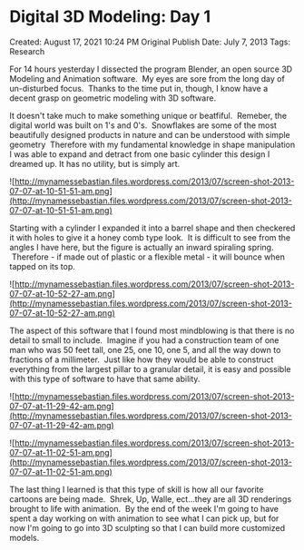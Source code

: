 # Digital 3D Modeling: Day 1

Created: August 17, 2021 10:24 PM
Original Publish Date: July 7, 2013
Tags: Research

For 14 hours yesterday I dissected the program Blender, an open source 3D Modeling and Animation software.  My eyes are sore from the long day of un-disturbed focus.  Thanks to the time put in, though, I know have a decent grasp on geometric modeling with 3D software.

It doesn't take much to make something unique or beatfiful.  Remeber, the digital world was built on 1's and 0's.  Snowflakes are some of the most beautifully designed products in nature and can be understood with simple geometry  Therefore with my fundamental knowledge in shape manipulation I was able to expand and detract from one basic cylinder this design I dreamed up. It has no utility, but is simply art.

![http://mynamessebastian.files.wordpress.com/2013/07/screen-shot-2013-07-07-at-10-51-51-am.png](http://mynamessebastian.files.wordpress.com/2013/07/screen-shot-2013-07-07-at-10-51-51-am.png)

Starting with a cylinder I expanded it into a barrel shape and then checkered it with holes to give it a honey comb type look.  It is difficult to see from the angles I have here, but the figure is actually an inward spiraling spring.  Therefore - if made out of plastic or a flexible metal - it will bounce when tapped on its top.

![http://mynamessebastian.files.wordpress.com/2013/07/screen-shot-2013-07-07-at-10-52-27-am.png](http://mynamessebastian.files.wordpress.com/2013/07/screen-shot-2013-07-07-at-10-52-27-am.png)

The aspect of this software that I found most mindblowing is that there is no detail to small to include.  Imagine if you had a construction team of one man who was 50 feet tall, one 25, one 10, one 5, and all the way down to fractions of a millimeter.  Just like how they would be able to construct everything from the largest pillar to a granular detail, it is easy and possible with this type of software to have that same ability.

![http://mynamessebastian.files.wordpress.com/2013/07/screen-shot-2013-07-07-at-11-29-42-am.png](http://mynamessebastian.files.wordpress.com/2013/07/screen-shot-2013-07-07-at-11-29-42-am.png)

![http://mynamessebastian.files.wordpress.com/2013/07/screen-shot-2013-07-07-at-11-02-51-am.png](http://mynamessebastian.files.wordpress.com/2013/07/screen-shot-2013-07-07-at-11-02-51-am.png)

The last thing I learned is that this type of skill is how all our favorite cartoons are being made.  Shrek, Up, Walle, ect...they are all 3D renderings brought to life with animation.  By the end of the week I'm going to have spent a day working on with animation to see what I can pick up, but for now I'm going to go into 3D sculpting so that I can build more customized models.